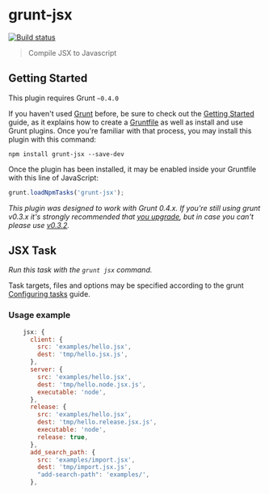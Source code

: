 # grunt-jsx
[![Build status](https://api.travis-ci.org/yosuke-furukawa/grunt-jsx.png)](https://travis-ci.org/yosuke-furukawa/grunt-jsx)


> Compile JSX to Javascript

## Getting Started
This plugin requires Grunt `~0.4.0`

If you haven't used [Grunt](http://gruntjs.com/) before, be sure to check out the [Getting Started](http://gruntjs.com/getting-started) guide, as it explains how to create a [Gruntfile](http://gruntjs.com/sample-gruntfile) as well as install and use Grunt plugins. Once you're familiar with that process, you may install this plugin with this command:

```shell
npm install grunt-jsx --save-dev
```

Once the plugin has been installed, it may be enabled inside your Gruntfile with this line of JavaScript:

```js
grunt.loadNpmTasks('grunt-jsx');
```

*This plugin was designed to work with Grunt 0.4.x. If you're still using grunt v0.3.x it's strongly recommended that [you upgrade](http://gruntjs.com/upgrading-from-0.3-to-0.4), but in case you can't please use [v0.3.2](https://github.com/gruntjs/grunt-contrib-coffee/tree/grunt-0.3-stable).*

## JSX Task
_Run this task with the `grunt jsx` command._

Task targets, files and options may be specified according to the grunt [Configuring tasks](http://gruntjs.com/configuring-tasks) guide.

### Usage example

```js
    jsx: {
      client: {
        src: 'examples/hello.jsx',
        dest: 'tmp/hello.jsx.js',
      },
      server: {
        src: 'examples/hello.jsx',
        dest: 'tmp/hello.node.jsx.js',
        executable: 'node',
      },
      release: {
        src: 'examples/hello.jsx',
        dest: 'tmp/hello.release.jsx.js',
        executable: 'node',
        release: true,
      },
      add_search_path: {
        src: 'examples/import.jsx',
        dest: 'tmp/import.jsx.js',
        "add-search-path": 'examples/',
      },
```

